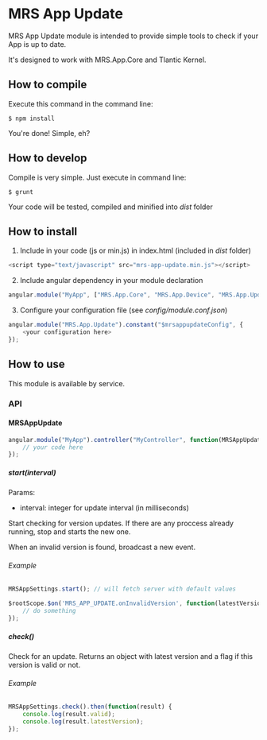 # MRS App Update

MRS App Update module is intended to provide simple tools to check if your App is up to date.

It's designed to work with MRS.App.Core and Tlantic Kernel.

## How to compile
Execute this command in the command line:
```
$ npm install
```
You're done! Simple, eh?

## How to develop
Compile is very simple. Just execute in command line:
```
$ grunt
```
Your code will be tested, compiled and minified into *dist* folder

## How to install
1. Include in your code (js or min.js) in index.html (included in *dist* folder)
```JavaScript
<script type="text/javascript" src="mrs-app-update.min.js"></script>
```
2. Include angular dependency in your module declaration
```JavaScript
angular.module("MyApp", ["MRS.App.Core", "MRS.App.Device", "MRS.App.Update"]);
```
3. Configure your configuration file (see *config/module.conf.json*)
```JavaScript
angular.module("MRS.App.Update").constant("$mrsappupdateConfig", {
	<your configuration here>
});
```


## How to use
This module is available by service.


### API

#### MRSAppUpdate
```JavaScript
angular.module("MyApp").controller("MyController", function(MRSAppUpdate) {
    // your code here
});
```

##### start(interval)
Params:
- interval: integer for update interval (in milliseconds)

Start checking for version updates. If there are any proccess already running, stop and starts the new one.

When an invalid version is found, broadcast a new event.


###### Example
```JavaScript
MRSAppSettings.start(); // will fetch server with default values

$rootScope.$on('MRS_APP_UPDATE.onInvalidVersion', function(latestVersion) {
	// do something
});
```



##### check()
Check for an update. Returns an object with latest version and a flag if this version is valid or not.

###### Example
```JavaScript
MRSAppSettings.check().then(function(result) {
	console.log(result.valid);
	console.log(result.latestVersion);
});
```